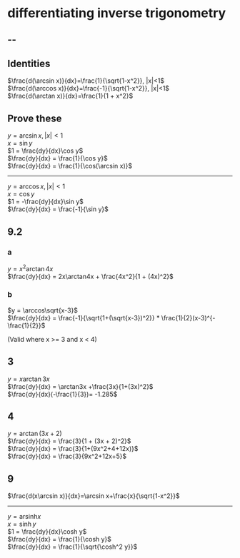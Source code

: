 # differentiating inverse trigonometry

## --



## Identities

$\frac{d(\arcsin x)}{dx}=\frac{1}{\sqrt{1-x^2}}, |x|<1$  
$\frac{d(\arccos x)}{dx}=\frac{-1}{\sqrt{1-x^2}}, |x|<1$  
$\frac{d(\arctan x)}{dx}=\frac{1}{1 + x^2}$

## Prove these

$y = \arcsin x, |x| < 1$  
$x = \sin y$  
$1 = \frac{dy}{dx}\cos y$  
$\frac{dy}{dx} = \frac{1}{\cos y}$  
$\frac{dy}{dx} = \frac{1}{\cos(\arcsin x)}$

---

$y = \arccos x, |x| < 1$  
$x = \cos y$  
$1 = -\frac{dy}{dx}\sin y$  
$\frac{dy}{dx} = \frac{-1}{\sin y}$  

## 9.2

### a

$y = x^2\arctan 4x$  
$\frac{dy}{dx} = 2x\arctan4x + \frac{4x^2}{1 + (4x)^2}$

### b

$y = \arccos\sqrt{x-3}$  
$\frac{dy}{dx} = \frac{-1}{\sqrt{1+(\sqrt{x-3})^2}} *
\frac{1}{2}(x-3)^{-\frac{1}{2}}$

(Valid where x >= 3 and x < 4)

## 3

$y = x\arctan 3x$  
$\frac{dy}{dx} = \arctan3x +\frac{3x}{1+(3x)^2}$  
$\frac{dy}{dx}(-\frac{1}{3})= -1.285$

## 4

$y = \arctan (3x+2)$  
$\frac{dy}{dx} = \frac{3}{1 + (3x + 2)^2}$  
$\frac{dy}{dx} = \frac{3}{1+(9x^2+4+12x)}$  
$\frac{dy}{dx} = \frac{3}{9x^2+12x+5}$  

## 9

$\frac{d(x\arcsin x)}{dx}=\arcsin x+\frac{x}{\sqrt{1-x^2}}$  

---

$y = \text{arsinh}x$  
$x = \sinh y$  
$1 = \frac{dy}{dx}\cosh y$  
$\frac{dy}{dx} = \frac{1}{\cosh y}$  
$\frac{dy}{dx} = \frac{1}{\sqrt{\cosh^2 y}}$  

